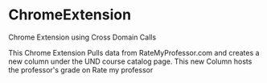 # ChromeExtension
Chrome Extension using Cross Domain Calls


This Chrome Extension Pulls data from RateMyProfessor.com
and creates a new column under the UND course catalog page.
This new Column hosts the professor's grade on Rate my professor 

